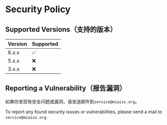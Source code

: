 # Security Policy

## Supported Versions（支持的版本）

| Version | Supported          |
|---------|--------------------|
| 6.x.x   | :white_check_mark: |
| 5.x.x   | :x:                |
| 3.x.x   | :x:                |

## Reporting a Vulnerability（报告漏洞）

如果你发现有安全问题或漏洞，请发送邮件到`service@miaixz.org`。

To report any found security issues or vulnerabilities, please send a mail to `service@miaixz.org`.